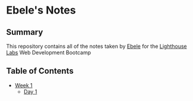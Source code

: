 # Ebele's Notes


## Summary


This repository contains all of the notes taken by [Ebele](https://github.com/eby84) for the [Lighthouse Labs](https://www.lighthouselabs.ca/) Web Development Bootcamp

## Table of Contents
* [Week 1](/Week_1)
  * [Day 1](/Week_1/Day_1)